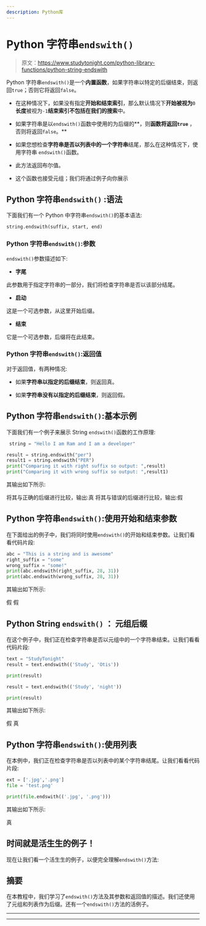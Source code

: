 ```yaml
---
description: Python库
---
```


# Python 字符串`endswith()`

> 原文：<https://www.studytonight.com/python-library-functions/python-string-endswith>

Python 字符串`endswith()`是一个**内置函数**，如果字符串以特定的后缀结束，则返回`true`；否则它将返回`false`。

*   在这种情况下，如果没有指定**开始和结束索引**，那么默认情况下**开始被视为**`0`**长度**被视为`-1`**结束索引不包括在我们的搜索**中。

*   如果字符串是以`endswith()`函数中使用的为后缀的**，则**函数将返回`true`** ，否则将返回`false`。**

*   如果您想检查**字符串是否以列表中的一个字符串**结尾，那么在这种情况下，使用字符串 `endswith()`函数。

*   此方法返回布尔值。

*   这个函数也接受元组；我们将通过例子向你展示

## Python 字符串``endswith()`` :语法

下面我们有一个 Python 中字符串`endswith()`的基本语法:

```py
string.endswith(suffix, start, end)
```

### Python 字符串`endswith()`:参数

`endswith()`参数描述如下:

*   **字尾**

此参数用于指定字符串的一部分，我们将检查字符串是否以该部分结尾。

*   **启动**

这是一个可选参数，从这里开始后缀。

*   **结束**

它是一个可选参数，后缀将在此结束。

### Python 字符串`endswith()`:返回值

对于返回值，有两种情况:

*   如果**字符串以指定的后缀结束**，则返回真。

*   如果**字符串没有以指定的后缀结束**，则返回假。

## Python 字符串`endswith()`:基本示例

下面我们有一个例子来展示 String `endswith()`函数的工作原理:

```py
 string = "Hello I am Ram and I am a developer"

result = string.endswith("per")
result1 = string.endswith("PER")
print("Comparing it with right suffix so output: ",result)
print("Comparing it with wrong suffix so output: ",result1)
```

其输出如下所示:

将其与正确的后缀进行比较，输出:真
将其与错误的后缀进行比较，输出:假

## Python 字符串`endswith()`:使用开始和结束参数

在下面给出的例子中，我们将同时使用`endswith()`的开始和结束参数。让我们看看代码片段:

```py
abc = "This is a string and is awesome"
right_suffix = "some"
wrong_suffix = "some!"
print(abc.endswith(right_suffix, 28, 31))
print(abc.endswith(wrong_suffix, 28, 31))
```

其输出如下所示:

假
假

## Python String `endswith()` ： 元组后缀

在这个例子中，我们正在检查字符串是否以元组中的一个字符串结束。让我们看看代码片段:

```py
text = "StudyTonight"
result = text.endswith(('Study', 'Otis'))

print(result)

result = text.endswith(('Study', 'night'))

print(result)
```

其输出如下所示:

假
真

## Python 字符串`endswith()`:使用列表

在本例中，我们正在检查字符串是否以列表中的某个字符串结尾。让我们看看代码片段:

```py
ext = ['.jpg','.png']
file = 'test.png'

print(file.endswith(('.jpg', '.png')))
```

其输出如下所示:

真

## 时间就是活生生的例子！

现在让我们看一个活生生的例子，以便完全理解`endswith()`方法:

## 摘要

在本教程中，我们学习了`endswith()`方法及其参数和返回值的描述。我们还使用了元组和列表作为后缀。还有一个`endswith()`方法的活例子。

* * *

* * *